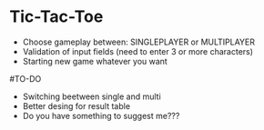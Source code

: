 # Tic-Tac-Toe


- Choose gameplay between: SINGLEPLAYER or MULTIPLAYER
- Validation of input fields (need to enter 3 or more characters)
- Starting new game whatever you want


#TO-DO
- Switching beetween single and multi 
- Better desing for result table
- Do you have something to suggest me???

